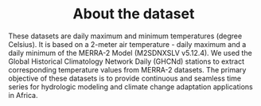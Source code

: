 <h1 align = 'center'>
About the dataset</h1>
These datasets are daily maximum and minimum temperatures (degree Celsius). It is based on a 2-meter air temperature - daily maximum and a daily minimum of the MERRA-2 Model (M2SDNXSLV v5.12.4). We used the Global Historical Climatology Network Daily (GHCNd) stations to extract corresponding temperature values from MERRA-2 datasets. The primary objective of these datasets is to provide continuous and seamless time series for hydrologic modeling and climate change adaptation applications in Africa.
